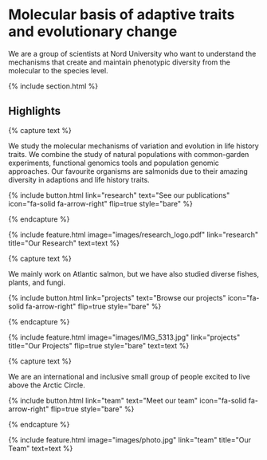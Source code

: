 ---
---

# Molecular basis of adaptive traits and evolutionary change

We are a group of scientists at Nord University who want to understand the mechanisms that create and maintain phenotypic diversity from the molecular to the species level.

{% include section.html %}

## Highlights

{% capture text %}

We study the molecular mechanisms of variation and evolution in life history traits. We combine the study of natural populations with common-garden experiments, functional genomics tools and population genomic approaches. Our favourite organisms are salmonids due to their amazing diversity in adaptions and life history traits.

{%
  include button.html
  link="research"
  text="See our publications"
  icon="fa-solid fa-arrow-right"
  flip=true
  style="bare"
%}

{% endcapture %}

{%
  include feature.html
  image="images/research_logo.pdf"
  link="research"
  title="Our Research"
  text=text
%}

{% capture text %}

We mainly work on Atlantic salmon, but we have also studied diverse fishes, plants, and fungi.

{%
  include button.html
  link="projects"
  text="Browse our projects"
  icon="fa-solid fa-arrow-right"
  flip=true
  style="bare"
%}

{% endcapture %}

{%
  include feature.html
  image="images/IMG_5313.jpg"
  link="projects"
  title="Our Projects"
  flip=true
  style="bare"
  text=text
%}

{% capture text %}

We are an international and inclusive small group of people excited to live above the Arctic Circle.

{%
  include button.html
  link="team"
  text="Meet our team"
  icon="fa-solid fa-arrow-right"
  flip=true
  style="bare"
%}

{% endcapture %}

{%
  include feature.html
  image="images/photo.jpg"
  link="team"
  title="Our Team"
  text=text
%}
